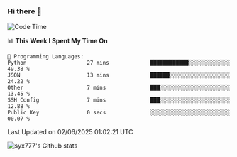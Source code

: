 ### Hi there 👋

<!--
**syx777/syx777** is a ✨ _special_ ✨ repository because its `README.md` (this file) appears on your GitHub profile.

Here are some ideas to get you started:

- 🔭 I’m currently working on ...
- 🌱 I’m currently learning ...
- 👯 I’m looking to collaborate on ...
- 🤔 I’m looking for help with ...
- 💬 Ask me about ...
- 📫 How to reach me: ...
- 😄 Pronouns: ...
- ⚡ Fun fact: ...
-->
<!--START_SECTION:waka-->
![Code Time](http://img.shields.io/badge/Code%20Time-357%20hrs%2035%20mins-blue)


📊 **This Week I Spent My Time On** 

```text
💬 Programming Languages: 
Python                   27 mins             ████████████░░░░░░░░░░░░░   49.38 % 
JSON                     13 mins             ██████░░░░░░░░░░░░░░░░░░░   24.22 % 
Other                    7 mins              ███░░░░░░░░░░░░░░░░░░░░░░   13.45 % 
SSH Config               7 mins              ███░░░░░░░░░░░░░░░░░░░░░░   12.88 % 
Public Key               0 secs              ░░░░░░░░░░░░░░░░░░░░░░░░░   00.07 % 
```


 Last Updated on 02/06/2025 01:02:21 UTC
<!--END_SECTION:waka-->

![syx777's Github stats](https://github-readme-stats-syx777.vercel.app/api?username=syx777&show_icons=true&count_private=true)
